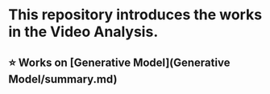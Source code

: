 # This repository introduces the works in the **Video Analysis**.


## ⭐ Works on [Generative Model](Generative Model/summary.md)



